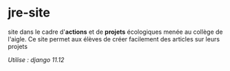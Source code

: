 # jre-site
site dans le cadre d'<b>actions</b> et de <b>projets</b> écologiques menée au collège de l'aigle.
Ce site permet aux élèves de créer facilement des articles sur leurs projets 

<i>Utilise : django 11.12</i>
